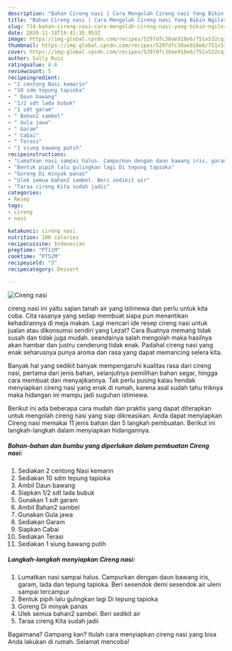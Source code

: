 ```yaml
---
description: "Bahan Cireng nasi | Cara Mengolah Cireng nasi Yang Bikin Ngiler"
title: "Bahan Cireng nasi | Cara Mengolah Cireng nasi Yang Bikin Ngiler"
slug: 714-bahan-cireng-nasi-cara-mengolah-cireng-nasi-yang-bikin-ngiler
date: 2020-11-18T19:41:35.953Z
image: https://img-global.cpcdn.com/recipes/5297dfc30ae918e6/751x532cq70/cireng-nasi-foto-resep-utama.jpg
thumbnail: https://img-global.cpcdn.com/recipes/5297dfc30ae918e6/751x532cq70/cireng-nasi-foto-resep-utama.jpg
cover: https://img-global.cpcdn.com/recipes/5297dfc30ae918e6/751x532cq70/cireng-nasi-foto-resep-utama.jpg
author: Sally Ruiz
ratingvalue: 4.6
reviewcount: 5
recipeingredient:
- "2 centong Nasi kemarin"
- "10 sdm tepung tapioka"
- " Daun bawang"
- "1/2 sdt lada bubuk"
- "1 sdt garam"
- " Bahan2 sambel"
- " Gula jawa"
- " Garam"
- " Cabai"
- " Terasi"
- "1 siung bawang putih"
recipeinstructions:
- "Lumatkan nasi sampai halus. Campurkan dengan daun bawang iris, garam, lada dan tepung tapioka. Beri sesendok demi sesendok air uleni sampai tercampur"
- "Bentuk pipih lalu gulingkan lagi Di tepung tapioka"
- "Goreng Di minyak panas"
- "Ulek semua bahan2 sambel. Beri sedikit air"
- "Taraa cireng Kita sudah jadii"
categories:
- Resep
tags:
- cireng
- nasi

katakunci: cireng nasi 
nutrition: 100 calories
recipecuisine: Indonesian
preptime: "PT11M"
cooktime: "PT52M"
recipeyield: "3"
recipecategory: Dessert

---
```



![Cireng nasi](https://img-global.cpcdn.com/recipes/5297dfc30ae918e6/751x532cq70/cireng-nasi-foto-resep-utama.jpg)


cireng nasi ini yaitu sajian tanah air yang istimewa dan perlu untuk kita coba. Cita rasanya yang sedap membuat siapa pun menantikan kehadirannya di meja makan.
Lagi mencari ide resep cireng nasi untuk jualan atau dikonsumsi sendiri yang Lezat? Cara Buatnya memang tidak susah dan tidak juga mudah. seandainya salah mengolah maka hasilnya akan hambar dan justru cenderung tidak enak. Padahal cireng nasi yang enak seharusnya punya aroma dan rasa yang dapat memancing selera kita.

Banyak hal yang sedikit banyak mempengaruhi kualitas rasa dari cireng nasi, pertama dari jenis bahan, selanjutnya pemilihan bahan segar, hingga cara membuat dan menyajikannya. Tak perlu pusing kalau hendak menyiapkan cireng nasi yang enak di rumah, karena asal sudah tahu triknya maka hidangan ini mampu jadi suguhan istimewa.




Berikut ini ada beberapa cara mudah dan praktis yang dapat diterapkan untuk mengolah cireng nasi yang siap dikreasikan. Anda dapat menyiapkan Cireng nasi memakai 11 jenis bahan dan 5 langkah pembuatan. Berikut ini langkah-langkah dalam menyiapkan hidangannya.

<!--inarticleads1-->

##### Bahan-bahan dan bumbu yang diperlukan dalam pembuatan Cireng nasi:

1. Sediakan 2 centong Nasi kemarin
1. Sediakan 10 sdm tepung tapioka
1. Ambil  Daun bawang
1. Siapkan 1/2 sdt lada bubuk
1. Gunakan 1 sdt garam
1. Ambil  Bahan2 sambel
1. Gunakan  Gula jawa
1. Sediakan  Garam
1. Siapkan  Cabai
1. Sediakan  Terasi
1. Sediakan 1 siung bawang putih




<!--inarticleads2-->

##### Langkah-langkah menyiapkan Cireng nasi:

1. Lumatkan nasi sampai halus. Campurkan dengan daun bawang iris, garam, lada dan tepung tapioka. Beri sesendok demi sesendok air uleni sampai tercampur
1. Bentuk pipih lalu gulingkan lagi Di tepung tapioka
1. Goreng Di minyak panas
1. Ulek semua bahan2 sambel. Beri sedikit air
1. Taraa cireng Kita sudah jadii




Bagaimana? Gampang kan? Itulah cara menyiapkan cireng nasi yang bisa Anda lakukan di rumah. Selamat mencoba!
